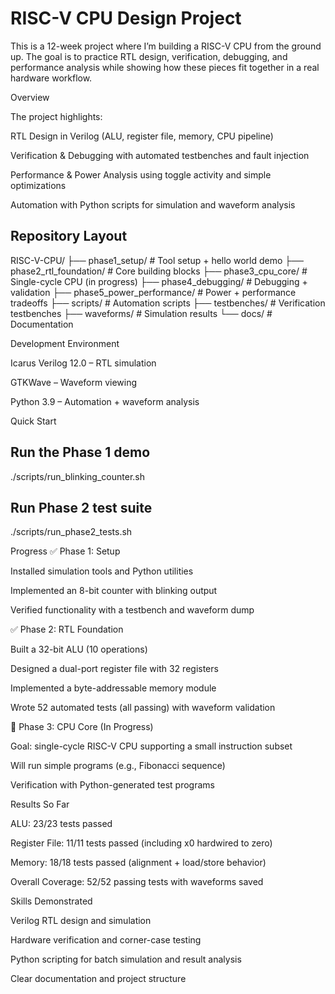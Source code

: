 # RISC-V CPU Design Project

This is a 12-week project where I’m building a RISC-V CPU from the ground up. The goal is to practice RTL design, verification, debugging, and performance analysis while showing how these pieces fit together in a real hardware workflow.

Overview

The project highlights:

RTL Design in Verilog (ALU, register file, memory, CPU pipeline)

Verification & Debugging with automated testbenches and fault injection

Performance & Power Analysis using toggle activity and simple optimizations

Automation with Python scripts for simulation and waveform analysis

## Repository Layout

RISC-V-CPU/
├── phase1_setup/ # Tool setup + hello world demo
├── phase2_rtl_foundation/ # Core building blocks
├── phase3_cpu_core/ # Single-cycle CPU (in progress)
├── phase4_debugging/ # Debugging + validation
├── phase5_power_performance/ # Power + performance tradeoffs
├── scripts/ # Automation scripts
├── testbenches/ # Verification testbenches
├── waveforms/ # Simulation results
└── docs/ # Documentation

Development Environment

Icarus Verilog 12.0 – RTL simulation

GTKWave – Waveform viewing

Python 3.9 – Automation + waveform analysis

Quick Start
## Run the Phase 1 demo
./scripts/run_blinking_counter.sh

## Run Phase 2 test suite
./scripts/run_phase2_tests.sh

Progress
✅ Phase 1: Setup

Installed simulation tools and Python utilities

Implemented an 8-bit counter with blinking output

Verified functionality with a testbench and waveform dump

✅ Phase 2: RTL Foundation

Built a 32-bit ALU (10 operations)

Designed a dual-port register file with 32 registers

Implemented a byte-addressable memory module

Wrote 52 automated tests (all passing) with waveform validation

🚧 Phase 3: CPU Core (In Progress)

Goal: single-cycle RISC-V CPU supporting a small instruction subset

Will run simple programs (e.g., Fibonacci sequence)

Verification with Python-generated test programs

Results So Far

ALU: 23/23 tests passed

Register File: 11/11 tests passed (including x0 hardwired to zero)

Memory: 18/18 tests passed (alignment + load/store behavior)

Overall Coverage: 52/52 passing tests with waveforms saved

Skills Demonstrated

Verilog RTL design and simulation

Hardware verification and corner-case testing

Python scripting for batch simulation and result analysis

Clear documentation and project structure
